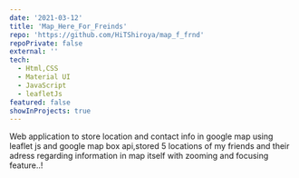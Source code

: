 ```yaml
---
date: '2021-03-12'
title: 'Map_Here_For_Freinds'
repo: 'https://github.com/HiTShiroya/map_f_frnd'
repoPrivate: false
external: ''
tech:
  - Html,CSS
  - Material UI
  - JavaScript
  - leafletJs
featured: false
showInProjects: true
---
```


Web application to store location and contact info in google map using leaflet js and google map box api,stored 5 locations of my friends  and their adress regarding information in map itself with zooming and focusing feature..!
